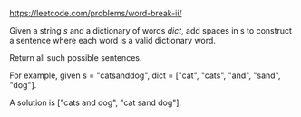 https://leetcode.com/problems/word-break-ii/

Given a string _s_ and a dictionary of words _dict_, add spaces in s to construct a sentence where each word is a valid dictionary word.

Return all such possible sentences.

For example, given
s = "catsanddog",
dict = ["cat", "cats", "and", "sand", "dog"].

A solution is ["cats and dog", "cat sand dog"].

